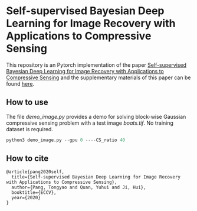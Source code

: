 # Self-supervised Bayesian Deep Learning for Image Recovery with Applications to  Compressive Sensing

This repository is an Pytorch implementation of the paper [Self-supervised Bayesian Deep Learning for
Image Recovery with Applications to  Compressive Sensing](https://www.ecva.net/papers/eccv_2020/papers_ECCV/papers/123560460.pdf) and the supplementary materials of this paper can be found [here](https://drive.google.com/file/d/1HGgYSCl_58gMRsxkeKmj8wwvfLP6UNId/view?usp=sharing).

## How to use

The file *demo_image.py*  provides a demo for solving block-wise Gaussian compressive sensing problem with a test image *boats.tif*. No training dataset is required. 



```python
python3 demo_image.py --gpu 0 ----CS_ratio 40 
```



## How to cite

```
@article{pang2020self,
  title={Self-supervised Bayesian Deep Learning for Image Recovery with Applications to Compressive Sensing},
  author={Pang, Tongyao and Quan, Yuhui and Ji, Hui},
  booktitle={ECCV},
  year={2020}
}
```


